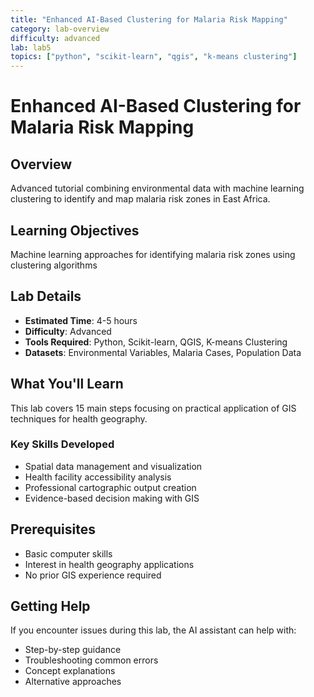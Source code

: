 ```yaml
---
title: "Enhanced AI-Based Clustering for Malaria Risk Mapping"
category: lab-overview
difficulty: advanced
lab: lab5
topics: ["python", "scikit-learn", "qgis", "k-means clustering"]
---
```


# Enhanced AI-Based Clustering for Malaria Risk Mapping

## Overview
Advanced tutorial combining environmental data with machine learning clustering to identify and map malaria risk zones in East Africa.

## Learning Objectives
Machine learning approaches for identifying malaria risk zones using clustering algorithms

## Lab Details
- **Estimated Time**: 4-5 hours
- **Difficulty**: Advanced
- **Tools Required**: Python, Scikit-learn, QGIS, K-means Clustering
- **Datasets**: Environmental Variables, Malaria Cases, Population Data

## What You'll Learn
This lab covers 15 main steps focusing on practical application of GIS techniques for health geography.

### Key Skills Developed
- Spatial data management and visualization
- Health facility accessibility analysis
- Professional cartographic output creation
- Evidence-based decision making with GIS

## Prerequisites
- Basic computer skills
- Interest in health geography applications
- No prior GIS experience required

## Getting Help
If you encounter issues during this lab, the AI assistant can help with:
- Step-by-step guidance
- Troubleshooting common errors
- Concept explanations
- Alternative approaches
